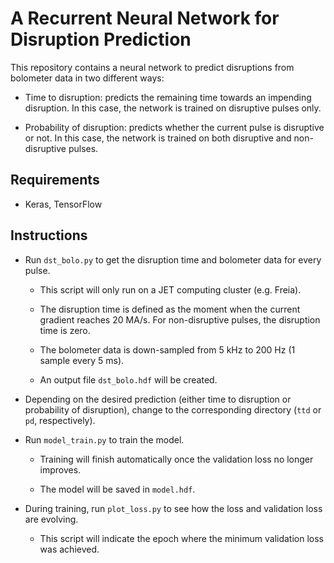 # A Recurrent Neural Network for Disruption Prediction

This repository contains a neural network to predict disruptions from bolometer data in two different ways:

* Time to disruption: predicts the remaining time towards an impending disruption. In this case, the network is trained on disruptive pulses only.

* Probability of disruption: predicts whether the current pulse is disruptive or not. In this case, the network is trained on both disruptive and non-disruptive pulses.

## Requirements

- Keras, TensorFlow

## Instructions

- Run `dst_bolo.py` to get the disruption time and bolometer data for every pulse.

    - This script will only run on a JET computing cluster (e.g. Freia).
    
    - The disruption time is defined as the moment when the current gradient reaches 20 MA/s. For non-disruptive pulses, the disruption time is zero.

    - The bolometer data is down-sampled from 5 kHz to 200 Hz (1 sample every 5 ms).

    - An output file `dst_bolo.hdf` will be created.

- Depending on the desired prediction (either time to disruption or probability of disruption), change to the corresponding directory (`ttd` or `pd`, respectively).

- Run `model_train.py` to train the model.

    - Training will finish automatically once the validation loss no longer improves.
    
    - The model will be saved in `model.hdf`.

- During training, run `plot_loss.py` to see how the loss and validation loss are evolving.

    - This script will indicate the epoch where the minimum validation loss was achieved.
